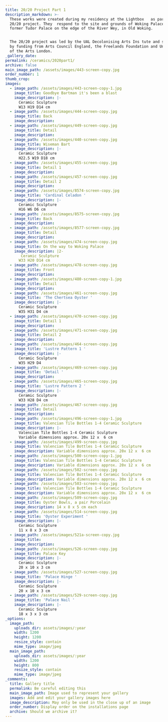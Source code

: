 ```yaml
---
title: 20/20 Project Part 1
description_markdown: >-
  These works were created during my residency at the Lightbox   as part of the
  20/20 project. They  respond to the site and grounds of Woking Palace, a
  former Tudor Palace on the edge of the River Wey, in Old Woking.


  The 20/20 project was led by the UAL Decolonising Arts Ins tute and supported
  by funding from Arts Council England, the Freelands Foundation and University
  of the Arts London.
_gallery_date:
permalink: /ceramics/2020part1/
archive: false
main_image_path: /assets/images/443-screen-copy.jpg
order_number: 1
thumb_crop:
images:
  - image_path: /assets/images/443-screen-copy-1.jpg
    image_title: Goodbye Bartman it's been a blast
    image_description: |-
      Ceramic Sculpture
      W13 H19 D14 cm
  - image_path: /assets/images/444-screen-copy.jpg
    image_title: Back
    image_description:
  - image_path: /assets/images/449-screen-copy.jpg
    image_title: Detail
    image_description:
  - image_path: /assets/images/440-screen-copy.jpg
    image_title: Wiseman Bart
    image_description: |-
      Ceramic Sculpture 
      H22.5 W19 D18 cm
  - image_path: /assets/images/455-screen-copy.jpg
    image_title: Detail 1
    image_description:
  - image_path: /assets/images/457-screen-copy.jpg
    image_title: Detail 2
    image_description:
  - image_path: /assets/images/8574-screen-copy.jpg
    image_title: 'Cardinal Celadon '
    image_description: |-
      Ceramic Sculpture
      H16 W6 D6 cm
  - image_path: /assets/images/8575-screen-copy.jpg
    image_title: Back
    image_description:
  - image_path: /assets/images/8577-screen-copy.jpg
    image_title: Detail
    image_description:
  - image_path: /assets/images/474-screen-copy.jpg
    image_title: On the way to Woking Palace
    image_description: |2-
       Ceramic Sculpture
      W33 H20 D14 cm
  - image_path: /assets/images/478-screen-copy.jpg
    image_title: Front
    image_description:
  - image_path: /assets/images/480-screen-copy-1.jpg
    image_title: Detail
    image_description:
  - image_path: /assets/images/461-screen-copy.jpg
    image_title: 'The Chertsea Oyster '
    image_description: |-
      Ceramic Sculpture
      W35 H31 D4 cm
  - image_path: /assets/images/470-screen-copy.jpg
    image_title: Detail 1
    image_description:
  - image_path: /assets/images/471-screen-copy.jpg
    image_title: Detail 2
    image_description:
  - image_path: /assets/images/464-screen-copy.jpg
    image_title: 'Lustre Pattern 1 '
    image_description: |-
      Ceramic Sculpture 
      W35 H29 D4
  - image_path: /assets/images/469-screen-copy.jpg
    image_title: 'Detail '
    image_description:
  - image_path: /assets/images/465-screen-copy.jpg
    image_title: 'Lustre Pattern 2 '
    image_description: |-
      Ceramic Sculpture
      W33 H28 D4 cm
  - image_path: /assets/images/467-screen-copy.jpg
    image_title: Detail
    image_description:
  - image_path: /assets/images/496-screen-copy-1.jpg
    image_title: Valencian Tile Bottles 1-4 Ceramic Sculpture
    image_description: |-
      Valencian Tile Bottles 1-4 Ceramic Sculpture
      Variable dimensions approx. 20x 12 x  6 cm
  - image_path: /assets/images/499-screen-copy.jpg
    image_title: Valencian Tile Bottles 1-4 Ceramic Sculpture
    image_description: Variable dimensions approx. 20x 12 x  6 cm
  - image_path: /assets/images/500-screen-copy-1.jpg
    image_title: Valencian Tile Bottles 1-4 Ceramic Sculpture
    image_description: Variable dimensions approx. 20x 12 x  6 cm
  - image_path: /assets/images/502-screen-copy.jpg
    image_title: Valencian Tile Bottles 1-4 Ceramic Sculpture
    image_description: Variable dimensions approx. 20x 12 x  6 cm
  - image_path: /assets/images/503-screen-copy.jpg
    image_title: Valencian Tile Bottles 1-4 Ceramic Sculpture
    image_description: Variable dimensions approx. 20x 12 x  6 cm
  - image_path: /assets/images/509-screen-copy.jpg
    image_title: Oyster Bowls, a pair Porcelain
    image_description: 14 x 8 x 5 cm each
  - image_path: /assets/images/514-screen-copy.jpg
    image_title: 'Oyster Experiment '
    image_description: |-
      Ceramic Sculpture 
      11 x 8 x 3 cm
  - image_path: /assets/images/521a-screen-copy.jpg
    image_title:
    image_description:
  - image_path: /assets/images/526-screen-copy.jpg
    image_title: Palace Key
    image_description: |-
      Ceramic Sculpture 
      20 x 10 x 3 cm
  - image_path: /assets/images/527-screen-copy.jpg
    image_title: 'Palace Hinge '
    image_description: |-
      Ceramic Sculpture 
      20 x 10 x 3 cm
  - image_path: /assets/images/529-screen-copy.jpg
    image_title: 'Palace Nail '
    image_description: |-
      Ceramic Sculpture 
      18 x 3 x 3 cm
_options:
  image_path:
    uploads_dir: assets/images/:year
    width: 1200
    height: 1200
    resize_style: contain
    mime_type: image/jpeg
  main_image_path:
    uploads_dir: assets/images/:year
    width: 1200
    height: 800
    resize_style: contain
    mime_type: image/jpeg
_comments:
  title: Gallery title
  permalink: Be careful editing this
  main_image_path: Image used to represent your gallery
  images: Add and edit your gallery images here
  image_description: May only be used in the close up of an image
  order_number: Display order on the installations page
  archive: Should we archive it?
---
```

